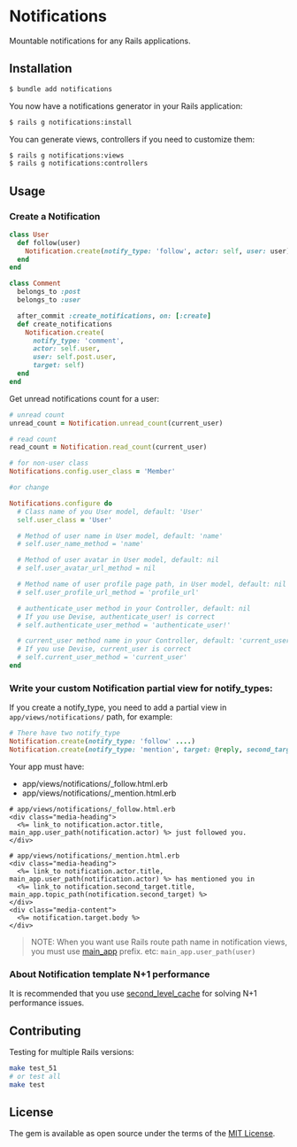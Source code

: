 # Notifications

Mountable notifications for any Rails applications.

## Installation

```bash
$ bundle add notifications
```

You now have a notifications generator in your Rails application:

```bash
$ rails g notifications:install
```

You can generate views, controllers if you need to customize them:

```bash
$ rails g notifications:views
$ rails g notifications:controllers
```

## Usage

### Create a Notification

```ruby
class User
  def follow(user)
    Notification.create(notify_type: 'follow', actor: self, user: user)
  end
end

class Comment
  belongs_to :post
  belongs_to :user

  after_commit :create_notifications, on: [:create]
  def create_notifications
    Notification.create(
      notify_type: 'comment',
      actor: self.user,
      user: self.post.user,
      target: self)
  end
end
```

Get unread notifications count for a user:

```rb
# unread count
unread_count = Notification.unread_count(current_user)

# read count
read_count = Notification.read_count(current_user)

```

```rb initialize/**.rb
# for non-user class
Notifications.config.user_class = 'Member'

#or change

Notifications.configure do
  # Class name of you User model, default: 'User'
  self.user_class = 'User'

  # Method of user name in User model, default: 'name'
  # self.user_name_method = 'name'

  # Method of user avatar in User model, default: nil
  # self.user_avatar_url_method = nil

  # Method name of user profile page path, in User model, default: nil
  # self.user_profile_url_method = 'profile_url'

  # authenticate_user method in your Controller, default: nil
  # If you use Devise, authenticate_user! is correct
  # self.authenticate_user_method = 'authenticate_user!'

  # current_user method name in your Controller, default: 'current_user'
  # If you use Devise, current_user is correct
  # self.current_user_method = 'current_user'
end


```

### Write your custom Notification partial view for notify_types:

If you create a notify_type, you need to add a partial view in `app/views/notifications/` path, for example:

```rb
# There have two notify_type
Notification.create(notify_type: 'follow' ....)
Notification.create(notify_type: 'mention', target: @reply, second_target: @topic, ....)
```

Your app must have:

- app/views/notifications/_follow.html.erb
- app/views/notifications/_mention.html.erb

```erb
# app/views/notifications/_follow.html.erb
<div class="media-heading">
  <%= link_to notification.actor.title, main_app.user_path(notification.actor) %> just followed you.
</div>
```

```erb
# app/views/notifications/_mention.html.erb
<div class="media-heading">
  <%= link_to notification.actor.title, main_app.user_path(notification.actor) %> has mentioned you in
  <%= link_to notification.second_target.title, main_app.topic_path(notification.second_target) %>
</div>
<div class="media-content">
  <%= notification.target.body %>
</div>
```

> NOTE: When you want use Rails route path name in notification views, you must use [main_app](http://api.rubyonrails.org/classes/Rails/Engine.html#class-Rails::Engine-label-Using+Engine-27s+routes+outside+Engine) prefix. etc: `main_app.user_path(user)`

### About Notification template N+1 performance

It is recommended that you use [second_level_cache](https://github.com/hooopo/second_level_cache) for solving N+1 performance issues.

## Contributing

Testing for multiple Rails versions:

```bash
make test_51
# or test all
make test
```

## License
The gem is available as open source under the terms of the [MIT License](http://opensource.org/licenses/MIT).
